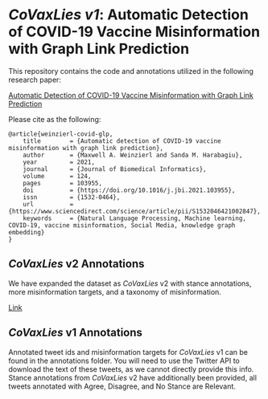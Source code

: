 # *CoVaxLies v1*: Automatic Detection of COVID-19 Vaccine Misinformation with Graph Link Prediction

This repository contains the code and annotations utilized in the following research paper:

[Automatic Detection of COVID-19 Vaccine Misinformation with Graph Link Prediction](https://doi.org/10.1016/j.jbi.2021.103955)

Please cite as the following:

```
@article{weinzierl-covid-glp,
	title        = {Automatic detection of COVID-19 vaccine misinformation with graph link prediction},
	author       = {Maxwell A. Weinzierl and Sanda M. Harabagiu},
	year         = 2021,
	journal      = {Journal of Biomedical Informatics},
	volume       = 124,
	pages        = 103955,
	doi          = {https://doi.org/10.1016/j.jbi.2021.103955},
	issn         = {1532-0464},
	url          = {https://www.sciencedirect.com/science/article/pii/S1532046421002847},
	keywords     = {Natural Language Processing, Machine learning, COVID-19, vaccine misinformation, Social Media, knowledge graph embedding}
}
```

## *CoVaxLies* v2 Annotations

We have expanded the dataset as *CoVaxLies* v2 with stance annotations, more misinformation targets, and a taxonomy of misinformation.

[Link](https://github.com/Supermaxman/vaccine-lies)


## *CoVaxLies* v1 Annotations

Annotated tweet ids and misinformation targets for *CoVaxLies* v1 can be found in the annotations folder.
You will need to use the Twitter API to download the text of these tweets, as we cannot directly provide this info.
Stance annotations from *CoVaxLies* v2 have additionally been provided, all tweets annotated with Agree, Disagree, and No Stance
are Relevant.
